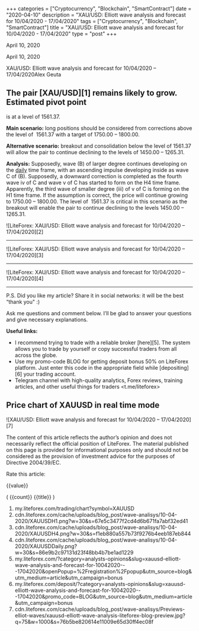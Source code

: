 +++
categories = ["Cryptocurrency", "Blockchain", "SmartContract"]
date = "2020-04-10"
description = "XAU/USD: Elliott wave analysis and forecast for 10/04/2020 - 17/04/2020"
tags = ["Cryptocurrency", "Blockchain", "SmartContract"]
title = "XAU/USD: Elliott wave analysis and forecast for 10/04/2020 - 17/04/2020"
type = "post"
+++

April 10, 2020

April 10, 2020

XAU/USD: Elliott wave analysis and forecast for 10/04/2020 –
17/04/2020Alex Geuta

## The pair [XAU/USD][1] remains likely to grow. Estimated pivot point
is at a level of 1561.37.

 **Main scenario:** long positions should be considered from corrections
above the level of  1561.37 with a target of 1750.00 – 1800.00.

 **Alternative scenario:** breakout and consolidation below the level of
1561.37 will allow the pair to continue declining to the levels of
1450.00 – 1265.31.

 **Analysis:** Supposedly, wave (B) of larger degree continues
developing on the [daily](https://www.fintecher.org/2020/03/03/forex-trading-daily-strategy/) time frame, with an ascending impulse developing
inside as wave C of (B). Supposedly, a downward correction is completed
as the fourth wave iv of C and wave v of C has started to form on the H4
time frame. Apparently, the third wave of smaller degree (iii) of v of C
is forming on the H1 time frame. If the assumption is correct, the price
will continue growing to 1750.00 – 1800.00. The level of  1561.37 is
critical in this scenario as the breakout will enable the pair to
continue declining to the levels 1450.00 – 1265.31.

![LiteForex: XAU/USD: Elliott wave analysis and forecast for 10/04/2020
– 17/04/2020][2]

* * *

![LiteForex: XAU/USD: Elliott wave analysis and forecast for 10/04/2020
– 17/04/2020][3]

* * *

![LiteForex: XAU/USD: Elliott wave analysis and forecast for 10/04/2020
– 17/04/2020][4]

* * *

P.S. Did you like my article? Share it in social networks: it will be
the best “thank you" :)

Ask me questions and comment below. I’ll be glad to answer your
questions and give necessary explanations.

 **Useful links:**

  * I recommend trying to trade with a reliable broker [here][5]. The system allows you to trade by yourself or copy successful traders from all across the globe.
  * Use my promo-code BLOG for getting deposit bonus 50% on LiteForex platform. Just enter this code in the appropriate field while [depositing][6] your trading account.
  * Telegram channel with high-quality analytics, Forex reviews, training articles, and other useful things for traders <t.me/liteforex>

## Price chart of XAUUSD in real time mode

![XAU/USD: Elliott wave analysis and forecast for 10/04/2020 –
17/04/2020][7]

The content of this article reflects the author’s opinion and does not
necessarily reflect the official position of LiteForex. The material
published on this page is provided for informational purposes only and
should not be considered as the provision of investment advice for the
purposes of Directive 2004/39/EC.

Rate this article:

{{value}}

( {{count}} {{title}} )

   1. my.liteforex.com/trading/chart?symbol=XAUUSD
   2. cdn.liteforex.com/cache/uploads/blog_post/wave-analisys/10-04-2020/XAUUSDH1.png?w=30&s=67e5c3477f2cd4d6b671fa7abf32ed41
   3. cdn.liteforex.com/cache/uploads/blog_post/wave-analisys/10-04-2020/XAUUSDH4.png?w=30&s=f1eb880a557b73f9276b4eeb187eb844
   4. cdn.liteforex.com/cache/uploads/blog_post/wave-analisys/10-04-2020/XAUUSDDaily.png?w=30&s=86e9b2c97131d23f48bb4b7be1ad1229
   5. my.liteforex.com/?category=analysts-opinions&slug=xauusd-elliott-wave-analysis-and-forecast-for-10042020---17042020&openPopup=%2Fregistration%2Fpopup&utm_source=blog&utm_medium=article&utm_campaign=bonus
   6. my.liteforex.com/deposit/?category=analysts-opinions&slug=xauusd-elliott-wave-analysis-and-forecast-for-10042020---17042020&promo_code=BLOG&utm_source=blog&utm_medium=article&utm_campaign=bonus
   7. cdn.liteforex.com/cache/uploads/blog_post/wave-analisys/Previews-elliot-waves/xauusd-elliott-wave-analysis-liteforex-blog-preview.jpg?q=75&w=1000&s=76b5be820614e11009e65d30ff4ec08f